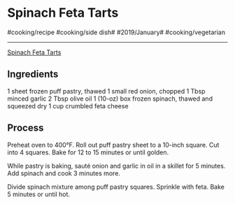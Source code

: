 # Spinach Feta Tarts
#cooking/recipe #cooking/side dish# #2019/January# #cooking/vegetarian
- - - -
[Spinach Feta Tarts](https://parade.com/30289/dash/spinach-feta-tarts/)

## Ingredients
1 sheet frozen puff pastry, thawed
1 small red onion, chopped
1 Tbsp minced garlic
2 Tbsp olive oil
1 (10-oz) box frozen spinach, thawed and squeezed dry
1 cup crumbled feta cheese

## Process
Preheat oven to 400°F. Roll out puff pastry sheet to a 10-inch square. Cut into 4 squares. Bake for 12 to 15 minutes or until golden.

While pastry is baking, sauté onion and garlic in oil in a skillet for 5 minutes. Add spinach and cook 3 minutes more.

Divide spinach mixture among puff pastry squares. Sprinkle with feta. Bake 5 minutes or until hot.